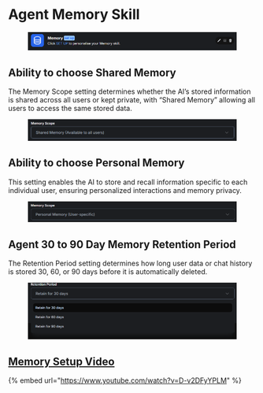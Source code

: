 # Agent Memory Skill

<figure><img src="../.gitbook/assets/image (151).png" alt=""><figcaption></figcaption></figure>

## Ability to choose Shared Memory

The Memory Scope setting determines whether the AI’s stored information is shared across all users or kept private, with “Shared Memory” allowing all users to access the same stored data.

<figure><img src="../.gitbook/assets/image (152).png" alt=""><figcaption></figcaption></figure>

## Ability to choose Personal Memory

This setting enables the AI to store and recall information specific to each individual user, ensuring personalized interactions and memory privacy.

<figure><img src="../.gitbook/assets/image (153).png" alt=""><figcaption></figcaption></figure>

## Agent 30 to 90 Day Memory Retention Period

The Retention Period setting determines how long user data or chat history is stored 30, 60, or 90 days before it is automatically deleted.

<figure><img src="../.gitbook/assets/image (154).png" alt=""><figcaption></figcaption></figure>

## [Memory Setup Video](https://www.youtube.com/watch?v=D-v2DFyYPLM)

{% embed url="https://www.youtube.com/watch?v=D-v2DFyYPLM" %}
